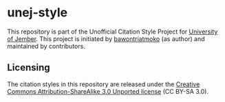 # unej-style
This repository is part of the Unofficial Citation Style Project for [University of Jember](https://unej.ac.id). This project is initiated  by [bawontriatmoko](http://bit.ly/mendeleyadvisor) (as author) and maintained by contributors.

## Licensing
The citation styles in this repository are released under the [Creative Commons Attribution-ShareAlike 3.0 Unported license](https://creativecommons.org/licenses/by-sa/3.0/) (CC BY-SA 3.0). 
